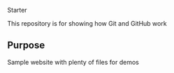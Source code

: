 Starter 

This repository is for showing how Git and GitHub work

## Purpose

Sample website with plenty of files for demos
